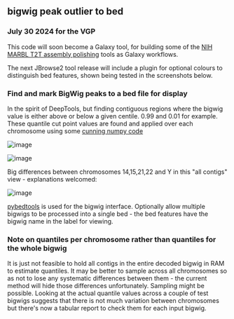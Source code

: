 ## bigwig peak outlier to bed

### July 30 2024 for the VGP

This code will soon become a Galaxy tool, for building some of the [NIH MARBL T2T assembly polishing](https://github.com/marbl/training) tools as Galaxy workflows.

The next JBrowse2 tool release will include a plugin for optional colours to distinguish bed features, shown being tested in the screenshots below.

### Find and mark BigWig peaks to a bed file for display

In the spirit of DeepTools, but finding contiguous regions where the bigwig value is either above or below a given centile.
0.99 and 0.01 for example. These quantile cut point values are found and applied over each chromosome using some [cunning numpy code](http://gregoryzynda.com/python/numpy/contiguous/interval/2019/11/29/contiguous-regions.html)

![image](https://github.com/fubar2/bigwig_peak_bed/assets/6016266/cdee3a2b-ae31-4282-b744-992c15fb49db)

![image](https://github.com/fubar2/bigwig_peak_bed/assets/6016266/59d1564b-0c34-42a3-b437-44332cf1b2f0)

Big differences between chromosomes 14,15,21,22 and Y in this "all contigs" view - explanations welcomed:

![image](https://github.com/fubar2/bigwig_peak_bed/assets/6016266/162bf681-2977-4eb8-8d6f-9dad5b3931f8)


[pybedtools](https://github.com/jackh726/bigtools) is used for the bigwig interface. Optionally allow
multiple bigwigs to be processed into a single bed - the bed features have the bigwig name in the label for viewing.

### Note on quantiles per chromosome rather than quantiles for the whole bigwig

It is just not feasible to hold all contigs in the entire decoded bigwig in RAM to estimate quantiles. It may be
better to sample across all chromosomes so as not to lose any systematic differences between them - the current method will hide those
differences unfortunately. Sampling might be possible. Looking at the actual quantile values across a couple of test bigwigs suggests that
there is not much variation between chromosomes but there's now a tabular report to check them for each input bigwig.
